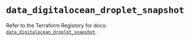 # `data_digitalocean_droplet_snapshot`

Refer to the Terraform Registory for docs: [`data_digitalocean_droplet_snapshot`](https://registry.terraform.io/providers/digitalocean/digitalocean/2.27.1/docs/data-sources/droplet_snapshot).
